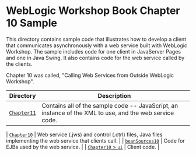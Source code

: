 # WebLogic Workshop Book Chapter 10 Sample

This directory contains sample code that illustrates how to develop a client that communicates asynchronously with a web service built with WebLogic Workshop. The sample includes code for one client in JavaServer Pages and one in Java Swing. It also contains code for the web service called by the clients.

Chapter 10 was called, "Calling Web Services from Outside WebLogic Workshop".

| Directory | Description |
| --------- | ----------- |
| [`Chapter11`](Chapter11) | Contains all of the sample code -- JavaScript, an instance of the XML to use, and the web service code. |

| [`Chapter10`](Chapter10) | Web service (.jws) and control (.ctrl) files, Java files implementing the web service that clients call. |
| [`beanSources10`](beanSources10) | Code for EJBs used by the web service. |
| [`Chapter10` > `ui`](Chapter10/ui) | Client code. |
